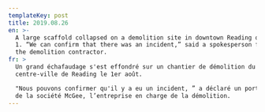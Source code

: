 ```yaml
---
templateKey: post
title: 2019.08.26
en: >-
  A large scaffold collapsed on a demolition site in downtown Reading on August
  1. “We can confirm that there was an incident,” said a spokesperson for McGee,
  the demolition contractor.
fr: >
  Un grand échafaudage s'est effondré sur un chantier de démolition du
  centre-ville de Reading le 1er août. 

  "Nous pouvons confirmer qu'il y a eu un incident, ” a déclaré un porte-parole
  de la société McGee, l’entreprise en charge de la démolition.
---
```



